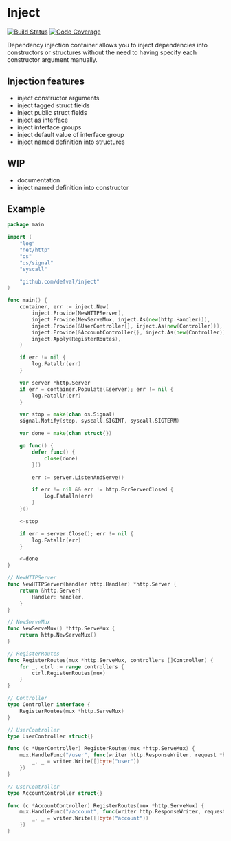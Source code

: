 # Inject
[![Build Status](https://img.shields.io/travis/defval/inject.svg?style=for-the-badge&logo=travis)](https://travis-ci.org/defval/inject)
[![Code Coverage](https://img.shields.io/codecov/c/github/defval/inject.svg?style=for-the-badge&logo=codecov)](https://codecov.io/gh/defval/inject)

Dependency injection container allows you to inject dependencies into constructors or
structures without the need to having specify each constructor argument manually.

## Injection features

- inject constructor arguments
- inject tagged struct fields
- inject public struct fields
- inject as interface
- inject interface groups
- inject default value of interface group
- inject named definition into structures

## WIP

- documentation
- inject named definition into constructor

## Example

```go
package main

import (
	"log"
	"net/http"
	"os"
	"os/signal"
	"syscall"

	"github.com/defval/inject"
)

func main() {
	container, err := inject.New(
		inject.Provide(NewHTTPServer),
		inject.Provide(NewServeMux, inject.As(new(http.Handler))),
		inject.Provide(&UserController{}, inject.As(new(Controller))),
		inject.Provide(&AccountController{}, inject.As(new(Controller))),
		inject.Apply(RegisterRoutes),
	)

	if err != nil {
		log.Fatalln(err)
	}

	var server *http.Server
	if err = container.Populate(&server); err != nil {
		log.Fatalln(err)
	}

	var stop = make(chan os.Signal)
	signal.Notify(stop, syscall.SIGINT, syscall.SIGTERM)

	var done = make(chan struct{})

	go func() {
		defer func() {
			close(done)
		}()

		err := server.ListenAndServe()

		if err != nil && err != http.ErrServerClosed {
			log.Fatalln(err)
		}
	}()

	<-stop

	if err = server.Close(); err != nil {
		log.Fatalln(err)
	}

	<-done
}

// NewHTTPServer
func NewHTTPServer(handler http.Handler) *http.Server {
	return &http.Server{
		Handler: handler,
	}
}

// NewServeMux
func NewServeMux() *http.ServeMux {
	return http.NewServeMux()
}

// RegisterRoutes
func RegisterRoutes(mux *http.ServeMux, controllers []Controller) {
	for _, ctrl := range controllers {
		ctrl.RegisterRoutes(mux)
	}
}

// Controller
type Controller interface {
	RegisterRoutes(mux *http.ServeMux)
}

// UserController
type UserController struct{}

func (c *UserController) RegisterRoutes(mux *http.ServeMux) {
	mux.HandleFunc("/user", func(writer http.ResponseWriter, request *http.Request) {
		_, _ = writer.Write([]byte("user"))
	})
}

// UserController
type AccountController struct{}

func (c *AccountController) RegisterRoutes(mux *http.ServeMux) {
	mux.HandleFunc("/account", func(writer http.ResponseWriter, request *http.Request) {
		_, _ = writer.Write([]byte("account"))
	})
}

```